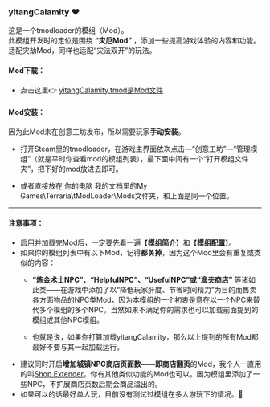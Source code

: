 ### yitangCalamity ❤
这是一个tmodloader的模组（Mod）。  
此模组开发时的定位是围绕 **“灾厄Mod”** ，添加一些提高游戏体验的内容和功能。  
适配灾劫Mod，同样也适配“灾法双开”的玩法。

#### Mod下载：
*  点击这里👉 [yitangCalamity.tmod是Mod文件](https://github.com/yitang1/yitangCalamity/releases)

#### Mod安装：
因为此Mod未在创意工坊发布，所以需要玩家**手动安装**。

* 打开Steam里的tmodloader，在游戏主界面依次点击—“创意工坊”—“管理模组”（就是平时你查看mod的模组列表），最下面中间有一个“打开模组文件夹”，把下好的mod放进去即可。

* 或者直接放在 你的电脑 我的文档里的My Games\Terraria\tModLoader\Mods文件夹，和上面是同一个位置。

---
#### 注意事项：
* 启用并加载完Mod后，一定要先看一遍【**模组简介**】和【**模组配置**】。
* 如果你的模组列表中有以下Mod，记得**都关掉**，因为这个Mod里会有重复或类似的内容：
    * **“炼金术士NPC”、“HelpfulNPC”、“UsefulNPC”或“渔夫商店”** 等诸如此类——在游戏中添加了以“降低玩家肝度、节省时间精力”为目的而售卖各方面物品的NPC类Mod，因为本模组的一个初衷是意在以一个NPC来替代多个模组的多个NPC。当然如果不满足你的需求也可以加载前面提到的模组或其他NPC模组。

    * 也就是说，如果你打算加载yitangCalamity，那么以上提到的所有Mod都最好不要与其一起加载运行。
* 建议同时开启**增加城镇NPC商店页面数——即商店翻页**的Mod，我个人一直用的叫[Shop Extender](https://steamcommunity.com/sharedfiles/filedetails/?id=3012051615)，你有其他类似功能的Mod也可以。因为模组里添加了一些NPC，不扩展商店页数后期会商品溢出的。
* 如果可以的话最好单人玩，目前没有测试过模组在多人游玩下的情况。🤒
